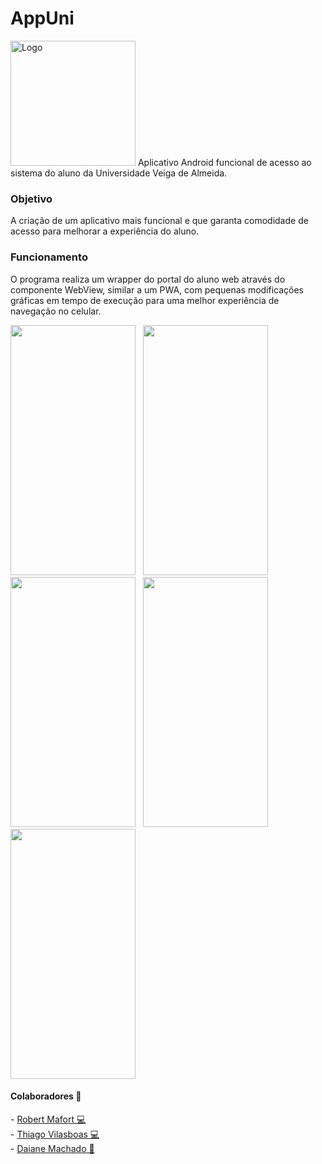 # AppUni
<img src="https://user-images.githubusercontent.com/73988556/224574639-48197ec8-f4ef-42eb-9b19-ec8154521a6e.jpeg" alt="Logo" width="200" height="200">
Aplicativo Android funcional de acesso ao sistema do aluno da Universidade Veiga de Almeida.

<h3> Objetivo </h3>
A criação de um aplicativo mais funcional e que garanta comodidade de acesso para melhorar a experiência do aluno.

<h3> Funcionamento </h3>
O programa realiza um wrapper do portal do aluno web através do componente WebView, similar a um PWA, com pequenas modificações gráficas em tempo de execução para uma melhor experiência de navegação no celular.
</br>

<p float="left">
  <img src="https://github.com/user-attachments/assets/bd44c206-862e-4ba5-9902-1d590ddf5897" width="200" height="400"/> <span>&nbsp;</span>
  <img src="https://github.com/user-attachments/assets/77134bc9-bdfe-4ff6-aa57-e1458668c335" width="200" height="400"/> <span>&nbsp;</span>
  <img src="https://github.com/user-attachments/assets/fcf04530-d08f-48f6-8bf8-b101de3e8e9d" width="200" height="400"/> <span>&nbsp;</span>
  <img src="https://github.com/user-attachments/assets/2acd2e16-f937-457a-abdc-97c4a13cef6f" width="200" height="400"/> <span>&nbsp;</span>
  <img src="https://user-images.githubusercontent.com/73988556/227794320-6699be1a-aa2c-4a98-a248-1fb9e94d9efe.jpeg" width="200" height="400"/>
</p>

<h4> Colaboradores 👥</h4>
- <a href="https://github.com/rbrmafort">Robert Mafort 💻<a/>
  </br>
- <a href="https://github.com/vilasboas">Thiago Vilasboas 💻<a/>
</br>
- <a href="https://www.linkedin.com/in/daianemartins14/">Daiane Machado 🎨</a>
